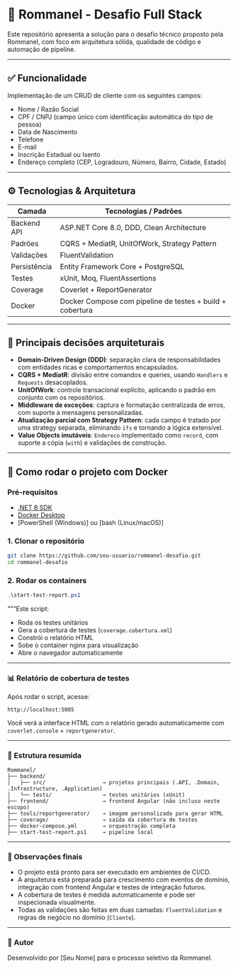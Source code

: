 # 🧠 Rommanel - Desafio Full Stack

Este repositório apresenta a solução para o desafio técnico proposto pela Rommanel, com foco em arquitetura sólida, qualidade de código e automação de pipeline.

---

## ✅ Funcionalidade

Implementação de um CRUD de cliente com os seguintes campos:

- Nome / Razão Social
- CPF / CNPJ (campo único com identificação automática do tipo de pessoa)
- Data de Nascimento
- Telefone
- E-mail
- Inscrição Estadual ou Isento
- Endereço completo (CEP, Logradouro, Número, Bairro, Cidade, Estado)

---

## ⚙️ Tecnologias & Arquitetura

| Camada       | Tecnologias / Padrões                                      |
|--------------|-------------------------------------------------------------|
| Backend API  | ASP.NET Core 8.0, DDD, Clean Architecture                   |
| Padrões      | CQRS + MediatR, UnitOfWork, Strategy Pattern                |
| Validações   | FluentValidation                                            |
| Persistência | Entity Framework Core + PostgreSQL                         |
| Testes       | xUnit, Moq, FluentAssertions                                |
| Coverage     | Coverlet + ReportGenerator                                  |
| Docker       | Docker Compose com pipeline de testes + build + cobertura  |

---

## 🧠 Principais decisões arquiteturais

- **Domain-Driven Design (DDD)**: separação clara de responsabilidades com entidades ricas e comportamentos encapsulados.
- **CQRS + MediatR**: divisão entre comandos e queries, usando `Handlers` e `Requests` desacoplados.
- **UnitOfWork**: controle transacional explícito, aplicando o padrão em conjunto com os repositórios.
- **Middleware de exceções**: captura e formatação centralizada de erros, com suporte a mensagens personalizadas.
- **Atualização parcial com Strategy Pattern**: cada campo é tratado por uma strategy separada, eliminando `ifs` e tornando a lógica extensível.
- **Value Objects imutáveis**: `Endereco` implementado como `record`, com suporte a cópia (`with`) e validações de construção.

---

## 🚀 Como rodar o projeto com Docker

### Pré-requisitos

- [.NET 8 SDK](https://dotnet.microsoft.com/en-us/download/dotnet/8.0)
- [Docker Desktop](https://www.docker.com/products/docker-desktop)
- [PowerShell (Windows)] ou [bash (Linux/macOS)]

### 1. Clonar o repositório

```bash
git clone https://github.com/seu-usuario/rommanel-desafio.git
cd rommanel-desafio
```

### 2. Rodar os containers

```powershell
.\start-test-report.ps1
```

"""Este script:

- Roda os testes unitários
- Gera a cobertura de testes (`coverage.cobertura.xml`)
- Constrói o relatório HTML
- Sobe o container nginx para visualização
- Abre o navegador automaticamente

---

### 📊 Relatório de cobertura de testes

Após rodar o script, acesse:

```text
http://localhost:5005
```

Você verá a interface HTML com o relatório gerado automaticamente com `coverlet.console` + `reportgenerator`.

---

### 📂 Estrutura resumida

```text
Rommanel/
├── backend/
│   ├── src/                  → projetos principais (.API, .Domain, .Infrastructure, .Application)
│   └── tests/                → testes unitários (xUnit)
├── frontend/                 → frontend Angular (não incluso neste escopo)
├── tools/reportgenerator/    → imagem personalizada para gerar HTML
├── coverage/                 → saída da cobertura de testes
├── docker-compose.yml        → orquestração completa
├── start-test-report.ps1     → pipeline local
```

---

### 📄 Observações finais

- O projeto está pronto para ser executado em ambientes de CI/CD.
- A arquitetura está preparada para crescimento com eventos de domínio, integração com frontend Angular e testes de integração futuros.
- A cobertura de testes é medida automaticamente e pode ser inspecionada visualmente.
- Todas as validações são feitas em duas camadas: `FluentValidation` e regras de negócio no domínio (`Cliente`).

---

### 🔗 Autor

Desenvolvido por [Seu Nome] para o processo seletivo da Rommanel.
